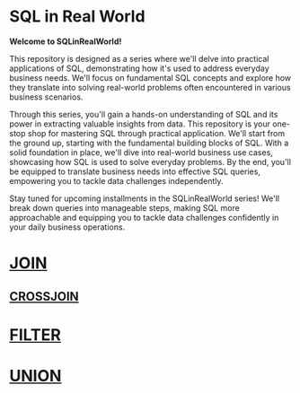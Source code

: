 # SQL in Real World

**Welcome to SQLinRealWorld!**

This repository is designed as a series where we'll delve into practical applications of SQL, demonstrating how it's used to address everyday business needs. We'll focus on fundamental SQL concepts and explore how they translate into solving real-world problems often encountered in various business scenarios.

Through this series, you'll gain a hands-on understanding of SQL and its power in extracting valuable insights from data. This repository is your one-stop shop for mastering SQL through practical application. We'll start from the ground up, starting with the fundamental building blocks of SQL. With a solid foundation in place, we'll dive into real-world business use cases, showcasing how SQL is used to solve everyday problems. By the end, you'll be equipped to translate business needs into effective SQL queries, empowering you to tackle data challenges independently. 

Stay tuned for upcoming installments in the SQLinRealWorld series! We'll break down queries into manageable steps, making SQL more approachable and equipping you to tackle data challenges confidently in your daily business operations.


# [JOIN](https://github.com/aihtn2708/SQLinRealWorld/blob/main/JOINs.md)
  ## [CROSSJOIN](https://github.com/aihtn2708/SQLinRealWorld/blob/main/CROSSJOIN.md)

# [FILTER](https://github.com/aihtn2708/SQLinRealWorld/blob/main/FILTER.md)

# [UNION](https://github.com/aihtn2708/SQLinRealWorld/blob/main/UNION.md)

